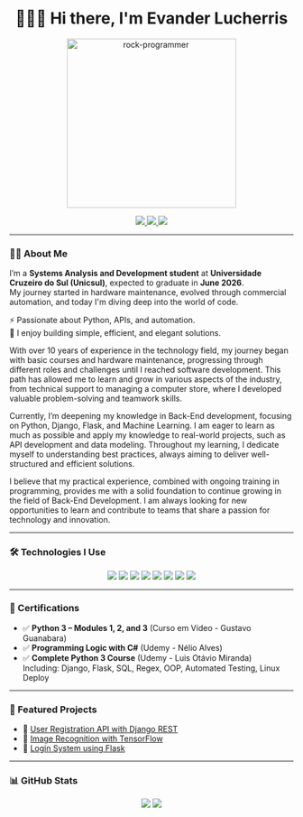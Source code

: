 <h1 align="center">👨🏻‍💻 Hi there, I'm Evander Lucherris</h1>

<p align="center">
  <img src="https://media.giphy.com/media/qgQUggAC3Pfv687qPC/giphy.gif" width="300" alt="rock-programmer">
</p>

<p align="center">
  <a href="https://github.com/evanderlucherris">
    <img src="https://komarev.com/ghpvc/?username=evanderlucherris&style=for-the-badge&color=blue" />
  </a>
  <a href="https://www.linkedin.com/in/evanderlucherris">
    <img src="https://img.shields.io/badge/LinkedIn-0e76a8?style=for-the-badge&logo=linkedin&logoColor=white" />
  </a>
  <a href="mailto:evanderlucherris@gmail.com">
    <img src="https://img.shields.io/badge/E--mail-D14836?style=for-the-badge&logo=gmail&logoColor=white" />
  </a>
</p>

---

### 👨‍💻 About Me

I’m a **Systems Analysis and Development student** at **Universidade Cruzeiro do Sul (Unicsul)**, expected to graduate in **June 2026**.  
My journey started in hardware maintenance, evolved through commercial automation, and today I'm diving deep into the world of code.

⚡ Passionate about Python, APIs, and automation.  
🎯 I enjoy building simple, efficient, and elegant solutions.

With over 10 years of experience in the technology field, my journey began with basic courses and hardware maintenance, progressing through different roles and challenges until I reached software development. This path has allowed me to learn and grow in various aspects of the industry, from technical support to managing a computer store, where I developed valuable problem-solving and teamwork skills.

Currently, I’m deepening my knowledge in Back-End development, focusing on Python, Django, Flask, and Machine Learning. I am eager to learn as much as possible and apply my knowledge to real-world projects, such as API development and data modeling. Throughout my learning, I dedicate myself to understanding best practices, always aiming to deliver well-structured and efficient solutions.

I believe that my practical experience, combined with ongoing training in programming, provides me with a solid foundation to continue growing in the field of Back-End Development. I am always looking for new opportunities to learn and contribute to teams that share a passion for technology and innovation.

---

### 🛠️ Technologies I Use

<p align="center">
  <img src="https://img.shields.io/badge/Python-3776AB?style=for-the-badge&logo=python&logoColor=white" />
  <img src="https://img.shields.io/badge/Django-092E20?style=for-the-badge&logo=django&logoColor=white" />
  <img src="https://img.shields.io/badge/Flask-000000?style=for-the-badge&logo=flask&logoColor=white" />
  <img src="https://img.shields.io/badge/SQLite-07405E?style=for-the-badge&logo=sqlite&logoColor=white" />
  <img src="https://img.shields.io/badge/Pandas-150458?style=for-the-badge&logo=pandas&logoColor=white" />
  <img src="https://img.shields.io/badge/TensorFlow-FF6F00?style=for-the-badge&logo=tensorflow&logoColor=white" />
  <img src="https://img.shields.io/badge/Keras-D00000?style=for-the-badge&logo=keras&logoColor=white" />
  <img src="https://img.shields.io/badge/PyTest-0A9EDC?style=for-the-badge&logo=pytest&logoColor=white" />
</p>

---

### 📜 Certifications

- ✅ **Python 3 – Modules 1, 2, and 3** (Curso em Vídeo - Gustavo Guanabara)  
- ✅ **Programming Logic with C#** (Udemy - Nélio Alves)  
- ✅ **Complete Python 3 Course** (Udemy - Luis Otávio Miranda)  
  Including: Django, Flask, SQL, Regex, OOP, Automated Testing, Linux Deploy

---

### 🚀 Featured Projects

- 🔗 [User Registration API with Django REST](https://github.com/evanderlucherris/api-cadastro)  
- 🔗 [Image Recognition with TensorFlow](https://github.com/evanderlucherris/classificador-imagens)  
- 🔗 [Login System using Flask](https://github.com/evanderlucherris/flask-login-system)

---

### 📊 GitHub Stats

<p align="center">
  <img src="https://github-readme-stats.vercel.app/api?username=evanderlucherris&show_icons=true&theme=radical&hide_border=true" />
  <img src="https://github-readme-stats.vercel.app/api/top-langs/?username=evanderlucherris&layout=compact&theme=radical&hide_border=true" />
</p>
